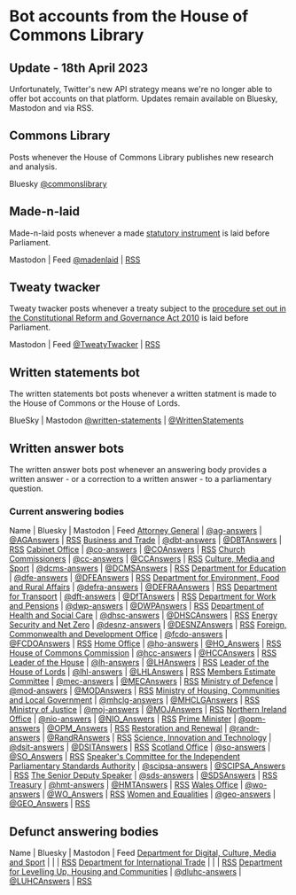 # Bot accounts from the House of Commons Library

## Update - 18th April 2023

Unfortunately, Twitter's new API strategy means we're no longer able to offer bot accounts on that platform. Updates remain available on Bluesky, Mastodon and via RSS.

## Commons Library

Posts whenever the House of Commons Library publishes new research and analysis.

Bluesky
[@commonslibrary](https://bsky.app/profile/commonslibrary.bsky.social)

## Made-n-laid

Made-n-laid posts whenever a made [statutory instrument](https://en.wikipedia.org/wiki/Statutory_instrument_(UK)) is laid before Parliament.

Mastodon | Feed
[@madenlaid](https://botsin.space/@madenlaid) | [RSS](https://api.parliament.uk/made-n-laid/rss)

## Tweaty twacker

Tweaty twacker posts whenever a treaty subject to the [procedure set out in the Constitutional Reform and Governance Act 2010](https://www.legislation.gov.uk/ukpga/2010/25/part/2) is laid before Parliament.

Mastodon | Feed
[@TweatyTwacker](https://botsin.space/@TweatyTwacker) | [RSS](https://api.parliament.uk/tweatytwacker/rss)

## Written statements bot

The written statements bot posts whenever a written statment is made to the House of Commons or the House of Lords.

BlueSky | Mastodon
[@written-statements](https://bsky.app/profile/written-statements.bsky.social) | [@WrittenStatements](https://botsin.space/@WrittenStatements)

## Written answer bots

The written answer bots post whenever an answering body provides a written answer - or a correction to a written answer - to a parliamentary question.

### Current answering bodies

Name | Bluesky | Mastodon | Feed
[Attorney General](https://api.parliament.uk/written-answers/answering-bodies/88) | [@ag-answers](https://bsky.app/profile/ag-answers.bsky.social) | [@AGAnswers](https://botsin.space/@AGAnswers) | [RSS](https://api.parliament.uk/written-answers/answering-bodies/88.rss)
[Business and Trade](https://api.parliament.uk/written-answers/answering-bodies/214) | [@dbt-answers](https://bsky.app/profile/dbt-answers.bsky.social) | [@DBTAnswers](https://botsin.space/@DBTAnswers) | [RSS](https://api.parliament.uk/written-answers/answering-bodies/214.rss)
[Cabinet Office]( https://api.parliament.uk/written-answers/answering-bodies/53 ) | [@co-answers](https://bsky.app/profile/co-answers.bsky.social) | [@COAnswers](https://botsin.space/@COAnswers) | [RSS](https://api.parliament.uk/written-answers/answering-bodies/53.rss)
[Church Commissioners](https://api.parliament.uk/written-answers/answering-bodies/9) | [@cc-answers](https://bsky.app/profile/cc-answers.bsky.social) | [@CCAnswers](https://botsin.space/@CCAnswers) | [RSS](https://api.parliament.uk/written-answers/answering-bodies/9.rss)
[Culture, Media and Sport](https://api.parliament.uk/written-answers/answering-bodies/217) | [@dcms-answers](https://bsky.app/profile/dcms-answers.bsky.social) | [@DCMSAnswers](https://botsin.space/@DCMSAnswers) | [RSS](https://api.parliament.uk/written-answers/answering-bodies/217.rss)
[Department for Education](https://api.parliament.uk/written-answers/answering-bodies/60) | [@dfe-answers](https://bsky.app/profile/dfe-answers.bsky.social) | [@DFEAnswers](https://botsin.space/@DFEAnswers) | [RSS](https://api.parliament.uk/written-answers/answering-bodies/60.rss)
[Department for Environment, Food and Rural Affairs](https://api.parliament.uk/written-answers/answering-bodies/13) | [@defra-answers](https://bsky.app/profile/defra-answers.bsky.social) | [@DEFRAAnswers](https://botsin.space/@DEFRAAnswers) | [RSS](https://api.parliament.uk/written-answers/answering-bodies/13.rss)
[Department for Transport](https://api.parliament.uk/written-answers/answering-bodies/27) | [@dft-answers](https://bsky.app/profile/dft-answers.bsky.social) | [@DfTAnswers](https://botsin.space/@DfTAnswers) | [RSS](https://api.parliament.uk/written-answers/answering-bodies/27.rss)
[Department for Work and Pensions](https://api.parliament.uk/written-answers/answering-bodies/29) | [@dwp-answers](https://bsky.app/profile/dwp-answers.bsky.social) | [@DWPAnswers](https://botsin.space/@DWPAnswers) | [RSS](https://api.parliament.uk/written-answers/answering-bodies/29.rss)
[Department of Health and Social Care](https://api.parliament.uk/written-answers/answering-bodies/17) | [@dhsc-answers](https://bsky.app/profile/dhsc-answers.bsky.social) | [@DHSCAnswers](https://botsin.space/@DHSCAnswers) | [RSS](https://api.parliament.uk/written-answers/answering-bodies/17.rss)
[Energy Security and Net Zero](https://api.parliament.uk/written-answers/answering-bodies/215) | [@desnz-answers](https://bsky.app/profile/desnz-answers.bsky.social) | [@DESNZAnswers](https://botsin.space/@DESNZAnswers) | [RSS](https://api.parliament.uk/written-answers/answering-bodies/215.rss)
[Foreign, Commonwealth and Development Office](https://api.parliament.uk/written-answers/answering-bodies/208) | [@fcdo-answers](https://bsky.app/profile/fcdo-answers.bsky.social) | [@FCDOAnswers](https://botsin.space/@FCDOAnswers) | [RSS](https://api.parliament.uk/written-answers/answering-bodies/208.rss)
[Home Office](https://api.parliament.uk/written-answers/answering-bodies/1) | [@ho-answers](https://bsky.app/profile/ho-answers.bsky.social) | [@HO_Answers](https://botsin.space/@HO_Answers) | [RSS](https://api.parliament.uk/written-answers/answering-bodies/1.rss)
[House of Commons Commission](https://api.parliament.uk/written-answers/answering-bodies/18) | [@hcc-answers](https://bsky.app/profile/hcc-answers.bsky.social) | [@HCCAnswers](https://botsin.space/@HCCAnswers) | [RSS](https://api.parliament.uk/written-answers/answering-bodies/18.rss)
[Leader of the House](https://api.parliament.uk/written-answers/answering-bodies/34) | [@lh-answers](https://bsky.app/profile/lh-answers.bsky.social) | [@LHAnswers](https://botsin.space/@LHAnswers) | [RSS](https://api.parliament.uk/written-answers/answering-bodies/34.rss)
[Leader of the House of Lords](https://api.parliament.uk/written-answers/answering-bodies/92) | [@lhl-answers](https://bsky.app/profile/lhl-answers.bsky.social) | [@LHLAnswers](https://botsin.space/@LHLAnswers) | [RSS](https://api.parliament.uk/written-answers/answering-bodies/92.rss)
[Members Estimate Committee](https://api.parliament.uk/written-answers/answering-bodies/91) | [@mec-answers](https://bsky.app/profile/mec-answers.bsky.social) | [@MECAnswers](https://botsin.space/@MECAnswers) | [RSS](https://api.parliament.uk/written-answers/answering-bodies/91.rss)
[Ministry of Defence](https://api.parliament.uk/written-answers/answering-bodies/11) | [@mod-answers](https://bsky.app/profile/mod-answers.bsky.social) | [@MODAnswers](https://botsin.space/@MODAnswers) | [RSS](https://api.parliament.uk/written-answers/answering-bodies/11.rss)
[Ministry of Housing, Communities and Local Government](https://api.parliament.uk/written-answers/answering-bodies/7) | [@mhclg-answers](https://bsky.app/profile/mhclg-answers.bsky.social) | [@MHCLGAnswers](https://botsin.space/@MHCLGAnswers) | [RSS](https://api.parliament.uk/written-answers/answering-bodies/7.rss)
[Ministry of Justice](https://api.parliament.uk/written-answers/answering-bodies/54) | [@moj-answers](https://bsky.app/profile/moj-answers.bsky.social) | [@MOJAnswers](https://botsin.space/@MOJAnswers) | [RSS](https://api.parliament.uk/written-answers/answering-bodies/54.rss)
[Northern Ireland Office](https://api.parliament.uk/written-answers/answering-bodies/21) | [@nio-answers](https://bsky.app/profile/nio-answers.bsky.social) | [@NIO_Answers](https://botsin.space/@NIO_Answers) | [RSS](https://api.parliament.uk/written-answers/answering-bodies/21.rss)
[Prime Minister](https://api.parliament.uk/written-answers/answering-bodies/23) | [@opm-answers](https://bsky.app/profile/opm-answers.bsky.social) | [@OPM_Answers](https://botsin.space/@OPM_Answers) | [RSS](https://api.parliament.uk/written-answers/answering-bodies/23.rss)
[Restoration and Renewal](https://api.parliament.uk/written-answers/answering-bodies/213) | [@randr-answers](https://bsky.app/profile/randr-answers.bsky.social) | [@RandRAnswers](https://botsin.space/@RandRAnswers) | [RSS](https://api.parliament.uk/written-answers/answering-bodies/213.rss)
[Science, Innovation and Technology](https://api.parliament.uk/written-answers/answering-bodies/216) | [@dsit-answers](https://bsky.app/profile/dsit-answers.bsky.social) | [@DSITAnswers](https://botsin.space/@DSITAnswers) | [RSS](https://api.parliament.uk/written-answers/answering-bodies/216.rss)
[Scotland Office](https://api.parliament.uk/written-answers/answering-bodies/2) | [@so-answers](https://bsky.app/profile/so-answers.bsky.social) | [@SO_Answers](https://botsin.space/@SO_Answers) | [RSS](https://api.parliament.uk/written-answers/answering-bodies/2.rss)
[Speaker's Committee for the Independent Parliamentary Standards Authority](https://api.parliament.uk/written-answers/answering-bodies/90) | [@scipsa-answers](https://bsky.app/profile/scipsa-answers.bsky.social) | [@SCIPSA_Answers](https://botsin.space/@SCIPSA_Answers) | [RSS](https://api.parliament.uk/written-answers/answering-bodies/90.rss)
[The Senior Deputy Speaker](https://api.parliament.uk/written-answers/answering-bodies/204) | [@sds-answers](https://bsky.app/profile/sds-answers.bsky.social) | [@SDSAnswers](https://botsin.space/@SDSAnswers) | [RSS](https://api.parliament.uk/written-answers/answering-bodies/204.rss)
[Treasury](https://api.parliament.uk/written-answers/answering-bodies/14) | [@hmt-answers](https://bsky.app/profile/hmt-answers.bsky.social) | [@HMTAnswers](https://botsin.space/@HMTAnswers) | [RSS](https://api.parliament.uk/written-answers/answering-bodies/14.rss)
[Wales Office](https://api.parliament.uk/written-answers/answering-bodies/28) | [@wo-answers](https://bsky.app/profile/wo-answers.bsky.social) | [@WO_Answers](https://botsin.space/@WO_Answers) | [RSS](https://api.parliament.uk/written-answers/answering-bodies/28.rss)
[Women and Equalities](https://api.parliament.uk/written-answers/answering-bodies/31) | [@geo-answers](https://bsky.app/profile/geo-answers.bsky.social) | [@GEO_Answers](https://botsin.space/@GEO_Answers) | [RSS](https://api.parliament.uk/written-answers/answering-bodies/31.rss)

## Defunct answering bodies

Name | Bluesky | Mastodon | Feed
[Department for Digital, Culture, Media and Sport](https://api.parliament.uk/written-answers/answering-bodies/10) | | | [RSS](https://api.parliament.uk/written-answers/answering-bodies/10.rss)
[Department for International Trade](https://api.parliament.uk/written-answers/answering-bodies/202) | | | [RSS](https://api.parliament.uk/written-answers/answering-bodies/202.rss)
[Department for Levelling Up, Housing and Communities](https://api.parliament.uk/written-answers/answering-bodies/211) | [@dluhc-answers](https://bsky.app/profile/dluhc-answers.bsky.social) | [@LUHCAnswers](https://botsin.space/@LUHCAnswers) | [RSS](https://api.parliament.uk/written-answers/answering-bodies/211.rss)
